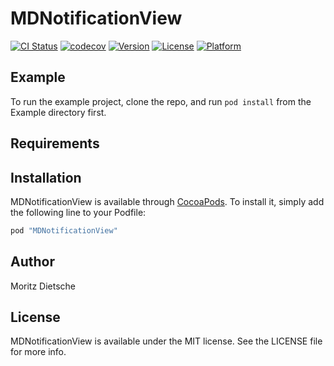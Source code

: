 # MDNotificationView

[![CI Status](http://img.shields.io/travis/moritzdietsche/mdnotificationview.svg?style=flat)](https://travis-ci.org/moritzdietsche/mdnotificationview)
[![codecov](https://codecov.io/gh/moritzdietsche/mdnotificationview/branch/master/graph/badge.svg)](https://codecov.io/gh/moritzdietsche/mdnotificationview)
[![Version](https://img.shields.io/cocoapods/v/MDNotificationView.svg?style=flat)](http://cocoapods.org/pods/MDNotificationView)
[![License](https://img.shields.io/cocoapods/l/MDNotificationView.svg?style=flat)](http://cocoapods.org/pods/MDNotificationView)
[![Platform](https://img.shields.io/cocoapods/p/MDNotificationView.svg?style=flat)](http://cocoapods.org/pods/MDNotificationView)

## Example

To run the example project, clone the repo, and run `pod install` from the Example directory first.

## Requirements

## Installation

MDNotificationView is available through [CocoaPods](http://cocoapods.org). To install
it, simply add the following line to your Podfile:

```ruby
pod "MDNotificationView"
```

## Author

Moritz Dietsche

## License

MDNotificationView is available under the MIT license. See the LICENSE file for more info.
